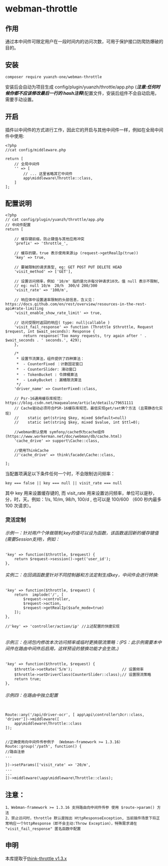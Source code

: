 # webman-throttle

## 作用
通过本中间件可限定用户在一段时间内的访问次数，可用于保护接口防爬防爆破的目的。

## 安装

```composer require yuanzh-one/webman-throttle```


安装后会自动为项目生成 config/plugin/yuanzh/throttle/app.php (***注意:任何时候你都不应该修改最后一行的 hash注释***)配置文件，安装后组件不会自动启用，需要手动设置。


## 开启

插件以中间件的方式进行工作，因此它的开启与其他中间件一样，例如在全局中间件中使用:


```
<?php
//cat config/middleware.php

return [
    // 全局中间件
    '' => [
        // ... 这里省略其它中间件
        app\middleware\Throttle::class,
    ]
];

```


## 配置说明
```
<?php
// cat config/plugin/yuanzh/throttle/app.php
// 中间件配置
return [

    // 缓存键前缀，防止键值与其他应用冲突
    'prefix' => 'throttle_',
	
    // 缓存的键，true 表示使用来源ip (request->getRealIp(true))
    'key' => true,
	
    // 要被限制的请求类型, eg: GET POST PUT DELETE HEAD
    'visit_method' => ['GET'],
	
    // 设置访问频率，例如 '10/m' 指的是允许每分钟请求10次。值 null 表示不限制,
	// eg: null 10/m  20/h  300/d 200/300
    'visit_rate' => '100/m',

    // 响应体中设置速率限制的头部信息，含义见：https://docs.github.com/en/rest/overview/resources-in-the-rest-api#rate-limiting
    'visit_enable_show_rate_limit' => true,
	
    // 访问受限时返回的响应( type: null|callable )
    'visit_fail_response' => function (Throttle $throttle, Request $request, int $wait_seconds): Response {
        return response('Too many requests, try again after ' . $wait_seconds . ' seconds.', 429);
    },
	
    /*
     * 设置节流算法，组件提供了四种算法：
     *  - CounterFixed ：计数固定窗口
     *  - CounterSlider: 滑动窗口
     *  - TokenBucket : 令牌桶算法
     *  - LeakyBucket : 漏桶限流算法
     */
    'driver_name' => CounterFixed::class,
	
    // Psr-16通用缓存库规范: https://blog.csdn.net/maquealone/article/details/79651111
    // Cache驱动必须符合PSR-16缓存库规范，最低实现get/set俩个方法 (且需静态化实现)
    //    static get(string $key, mixed $default=null)
    //    static set(string $key, mixed $value, int $ttl=0);

    //webman默认使用 symfony/cache作为cache组件(https://www.workerman.net/doc/webman/db/cache.html)
	'cache_drive' => support\Cache::class,
    
    //使用ThinkCache
    //'cache_drive' => think\facade\Cache::class,
	
];
```

当配置项满足以下条件任何一个时，不会限制访问频率：


```key === false || key === null || visit_rate === null```



其中 key 用来设置缓存键的, 而 visit_rate 用来设置访问频率，单位可以是秒，分，时，天。例如：1/s, 10/m, 98/h, 100/d , 也可以是 100/600 （600 秒内最多 100 次请求）。


### 灵活定制

###### 示例一：针对用户个体做限制,key的值可以设为函数，该函数返回新的缓存键值(需要Session支持)，例如：

```
'key' => function($throttle, $request) {
    return $request->session()->get('user_id');
},
```

###### 实例二：在回调函数里针对不同控制器和方法定制生成key，中间件会进行转换:

```
'key' => function($throttle, $request) {
    return  implode('/', [
		$request->controller,
		$request->action,
		$request->getRealIp($safe_mode=true)
	]);
},

//'key' => 'controller/action/ip' //上述配置的快捷实现


```


###### 示例三：在闭包内修改本次访问频率或临时更换限流策略：(PS：此示例需要本中间件在路由中间件后启用，这样预设的替换功能才会生效。)

```
'key' => function($throttle, $request) {
    $throttle->setRate('5/m');                      // 设置频率
    $throttle->setDriverClass(CounterSlider::class);// 设置限流策略
    return true;
},
```

###### 示例四：在路由中独立配置

```

Route::any('/api/driver-ocr', [ app\api\controller\Ocr::class, 'driver'])->middleware([
    app\middleware\Throttle::class
]);


//正确使用向中间件传参例子 （Webman-framework >= 1.3.16）
Route::group('/path', function() {
//路由注册
...

})->setParams(['visit_rate' => '20/m',
...
...
])->middleware(\app\middleware\Throttle::class);
```

## 注意：
    1、Webman-framework >= 1.3.16 支持路由向中间件传参 使用 $route->param() 方法
    2、禁止访问时，throttle 默认是抛出 HttpResponseException, 当前插件场景下将正常响应一个httpResponse（即不会主动:Throw Exception），特殊需求请在 "visit_fail_response" 匿名函数中配置

## 申明

本库提取于[think-throttle v1.3.x](https://github.com/top-think/think-throttle)